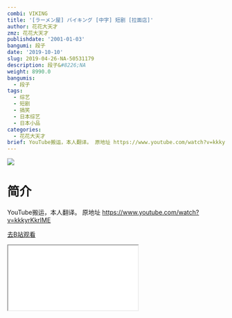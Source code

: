 ```yaml
---
combi: VIKING
title: '[ラーメン屋] バイキング [中字] 短剧 [拉面店]'
author: 花花大天才
zmz: 花花大天才
publishdate: '2001-01-03'
bangumi: 段子
date: '2019-10-10'
slug: 2019-04-26-NA-50531179
description: 段子&#8226;NA
weight: 8990.0
bangumis:
  - 段子
tags:
  - 综艺
  - 短剧
  - 搞笑
  - 日本综艺
  - 日本小品
categories:
  - 花花大天才
brief: YouTube搬运，本人翻译。 原地址 https://www.youtube.com/watch?v=kkkyrKkrIME
---
```

![](https://raw.githubusercontent.com/tcgriffith/owaraisite/master/static/tmpimg/29c6bfaba84257eedc80b0b79226e375965bb530.jpg.480.jpg)
# 简介  
YouTube搬运，本人翻译。
原地址 https://www.youtube.com/watch?v=kkkyrKkrIME  

[去B站观看](https://www.bilibili.com/video/av50531179/)
<div class ="resp-container"><iframe class="testiframe" src="//player.bilibili.com/player.html?aid=50531179"", scrolling="no", allowfullscreen="true" > </iframe></div> 
